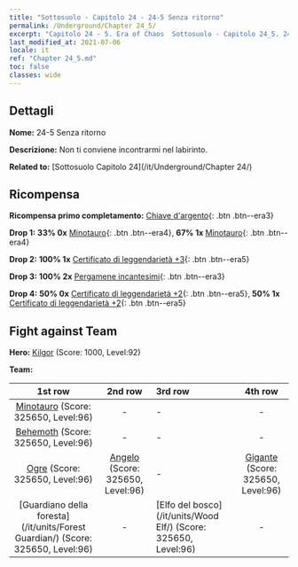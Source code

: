 ```yaml
---
title: "Sottosuolo - Capitolo 24 - 24-5 Senza ritorno"
permalink: /Underground/Chapter 24_5/
excerpt: "Capitolo 24 - 5. Era of Chaos  Sottosuolo - Capitolo 24_5. 24-5 Senza ritorno"
last_modified_at: 2021-07-06
locale: it
ref: "Chapter 24_5.md"
toc: false
classes: wide
---
```


## Dettagli

 **Nome:** 24-5 Senza ritorno

 **Descrizione:** Non ti conviene incontrarmi nel labirinto.

 **Related to:** [Sottosuolo Capitolo 24](/it/Underground/Chapter 24/)

## Ricompensa

 **Ricompensa primo completamento:** [Chiave d'argento](/ItemsIT/con_693/){: .btn .btn--era3}

 **Drop 1:** **33% 0x** [Minotauro](/ItemsIT/unt_248/){: .btn .btn--era4}, **67% 1x** [Minotauro](/ItemsIT/unt_248/){: .btn .btn--era4}

 **Drop 2:** **100% 1x** [Certificato di leggendarietà +3](/ItemsIT/mat_88/){: .btn .btn--era5}

 **Drop 3:** **100% 2x** [Pergamene incantesimi](/ItemsIT/con_694/){: .btn .btn--era3}

 **Drop 4:** **50% 0x** [Certificato di leggendarietà +2](/ItemsIT/mat_81/){: .btn .btn--era5}, **50% 1x** [Certificato di leggendarietà +2](/ItemsIT/mat_81/){: .btn .btn--era5}


## Fight against Team
 **Hero:** [Kilgor](/it/heroes/Kilgor/) (Score: 1000, Level:92)

 **Team:**


  | 1st row | 2nd row | 3rd row | 4th row |
  |:----:|:----:|:----|:----:|
  | [Minotauro](/it/units/Minotaur/) (Score: 325650, Level:96)  | - | - | - |
  | [Behemoth](/it/units/Behemoth/) (Score: 325650, Level:96)  | - | - | - |
  | [Ogre](/it/units/Ogre/) (Score: 325650, Level:96)  | [Angelo](/it/units/Angel/) (Score: 325650, Level:96)  | - | [Gigante](/it/units/Giant/) (Score: 325650, Level:96)  |
  | [Guardiano della foresta](/it/units/Forest Guardian/) (Score: 325650, Level:96)  | - | [Elfo del bosco](/it/units/Wood Elf/) (Score: 325650, Level:96)  | - |


